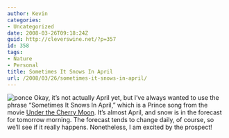 ```yaml
---
author: Kevin
categories:
- Uncategorized
date: 2008-03-26T09:18:24Z
guid: http://cleverswine.net/?p=357
id: 358
tags:
- Nature
- Personal
title: Sometimes It Snows In April
url: /2008/03/26/sometimes-it-snows-in-april/
---
```


[<img src='https://i2.wp.com/blog.cleverswine.net/wp-content/uploads/2008/03/2d94793509a02112cc9c2110l.jpg?resize=150%2C150' alt='ponce' align='left' style='margin-right: 4px;' data-recalc-dims="1" />](https://i2.wp.com/blog.cleverswine.net/wp-content/uploads/2008/03/2d94793509a02112cc9c2110l.jpg "ponce")Okay, it&#8217;s not actually April yet, but I&#8217;ve always wanted to use the phrase &#8220;Sometimes It Snows In April,&#8221; which is a Prince song from the movie [Under the Cherry Moon](http://www.amazon.com/Parade-Music-Motion-Picture-Cherry/dp/B000002L9B). It&#8217;s almost April, and snow is in the forecast for tomorrow morning. The forecast tends to change daily, of course, so we&#8217;ll see if it really happens. Nonetheless, I am excited by the prospect!